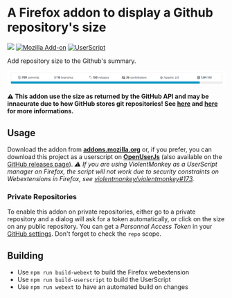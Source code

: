 A Firefox addon to display a Github repository's size
===

[![](https://img.shields.io/badge/code%20style-standard-brightgreen.svg?style=flat-square)](http://standardjs.com/)
[![Mozilla Add-on](https://img.shields.io/amo/v/github-repo-size.svg?style=flat-square)][amo]
[![UserScript](https://img.shields.io/badge/userscript-v1.2.0-blue.svg?style=flat-square)][openjs]

Add repository size to the Github's summary.

![Addon screenshot](art/screenshot.png)

**⚠ This addon use the size as returned by the GitHub API and may be
innacurate due to how GitHub stores git repositories! See [here][soq] and
[here][ghb] for more informations.**

## Usage

Download the addon from **[addons.mozilla.org][amo]** or, if you prefer, you
can download this project as a userscript on **[OpenUserJs][openjs]** (also
available on the [GitHub releases page][ghreleases]).
*⚠ If you are using ViolentMonkey as a UserScript manager on Firefox, the
script will not work due to security constraints on Webextensions in Firefox,
see [violentmonkey/violentmonkey#173](https://github.com/violentmonkey/violentmonkey/issues/173).*

### Private Repositories

To enable this addon on private repositories, either go to a private
repository and a dialog will ask for a token automatically, or click on the
size on any public repository.
You can get a *Personnal Access Token* in your [GitHub settings][ghsettings].
Don't forget to check the `repo` scope.

## Building

 - Use `npm run build-webext` to build the Firefox webextension
 - Use `npm run build-userscript` to build the UserScript
 - Use `npm run webext` to have an automated build on changes

 [amo]: https://addons.mozilla.org/firefox/addon/github-repo-size/
 [openjs]: https://openuserjs.org/scripts/Shywim/GitHub_Repository_Size
 [ghreleases]: https://github.com/Shywim/github-repo-size/releases
 [soq]: https://stackoverflow.com/a/8679592/1424030
 [ghb]: https://git-blame.blogspot.fr/2012/08/bringing-bit-more-sanity-to-alternates.html
 [ghsettings]: https://github.com/settings/tokens
 
